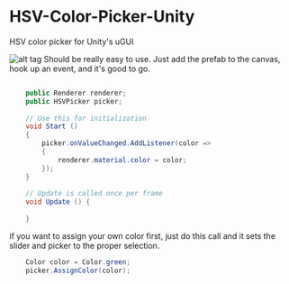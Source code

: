 HSV-Color-Picker-Unity
======================

HSV color picker for Unity's uGUI

![alt tag](http://forum.unity3d.com/attachments/screen-shot-2014-11-30-at-7-25-50-am-png.119972/?.png)
Should be really easy to use. Just add the prefab to the canvas, hook up an event, and it's good to go.
```csharp

    public Renderer renderer;
	public HSVPicker picker;
     
	// Use this for initialization
	void Start ()
	{
		picker.onValueChanged.AddListener(color =>
		{
			renderer.material.color = color;
		});
	}
 
	// Update is called once per frame
	void Update () {
 
	}
  ```

if you want to assign your own color first, just do this call and it sets the slider and picker to the proper selection.

```csharp
    Color color = Color.green;
    picker.AssignColor(color);
```
